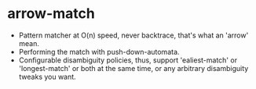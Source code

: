 # arrow-match
* Pattern matcher at O(n) speed, never backtrace, that's what an 'arrow' mean.
* Performing the match with push-down-automata.
* Configurable disambiguity policies, thus, support 'ealiest-match' or 'longest-match' or both at the same time, or any arbitrary disambiguity tweaks you want.
